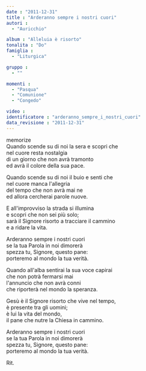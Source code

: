 ```yaml
---
date : "2011-12-31"
title : "Arderanno sempre i nostri cuori"
autori : 
  - "Auricchio"

album : "Alleluia è risorto"
tonalita : "Do"
famiglia : 
  - "Liturgica"

gruppo : 
  - ""

momenti : 
  - "Pasqua"
  - "Comunione"
  - "Congedo"

video : 
identificatore : "arderanno_sempre_i_nostri_cuori"
data_revisione : "2011-12-31"
---
```

  
  
  
  
  
  
  
  
  
  
memorize  
Quando scende su di noi la sera e scopri che   
nel cuore resta nostalgia  
di un giorno che non avrà tramonto  
ed avrà il colore della sua pace.   
  
  
Quando scende su di noi il buio e senti che  
nel cuore manca l'allegria  
del tempo che non avrà mai ne  
ed allora cercherai parole nuove.    
  
  
E all'improvviso la strada si illumina  
e scopri che non sei più solo;    
sarà il Signore risorto a tracciare il cammino   
e a ridare la vita.   
  
  
Arderanno sempre i nostri cuori   
se la tua Parola in noi dimorerà   
spezza tu, Signore, questo pane:   
porteremo al mondo la tua verità.  
  
  
  
  
  
  
  
  
  
  
Quando all'alba sentirai la sua voce capirai  
che non potrà fermarsi mai  
l'annuncio che non avrà conni  
che riporterà nel mondo la speranza.    
  
  
Gesù è il Signore risorto che vive nel tempo,  
è presente tra gli uomini;   
è lui la vita del mondo,  
il pane che nutre la Chiesa in cammino.   
  
  
Arderanno sempre i nostri cuori   
se la tua Parola in noi dimorerà   
spezza tu, Signore, questo pane:   
porteremo al mondo la tua verità.  
  
  
  
  
  
  
  
  
   
Rit.   
  
  
  
  
  
  
  
  
  
  
